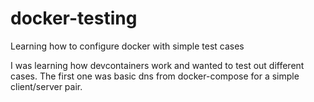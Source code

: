 # docker-testing

Learning how to configure docker with simple test cases

I was learning how devcontainers work and wanted to test out different cases. The first one was basic dns from docker-compose for a simple client/server pair.
